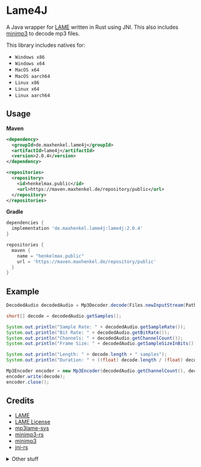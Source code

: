 # Lame4J

A Java wrapper for [LAME](https://lame.sourceforge.io/index.php) written in Rust using JNI.
This also includes [minimp3](https://github.com/lieff/minimp3) to decode mp3 files.

This library includes natives for:

- `Windows x86`
- `Windows x64`
- `MacOS x64`
- `MacOS aarch64`
- `Linux x86`
- `Linux x64`
- `Linux aarch64`

## Usage

**Maven**

``` xml
<dependency>
  <groupId>de.maxhenkel.lame4j</groupId>
  <artifactId>lame4j</artifactId>
  <version>2.0.4</version>
</dependency>

<repositories>
  <repository>
    <id>henkelmax.public</id>
    <url>https://maven.maxhenkel.de/repository/public</url>
  </repository>
</repositories>
```

**Gradle**

``` groovy
dependencies {
  implementation 'de.maxhenkel.lame4j:lame4j:2.0.4'
}

repositories {
  maven {
    name = "henkelmax.public"
    url = 'https://maven.maxhenkel.de/repository/public'
  }
}
```

## Example

``` java
DecodedAudio decodedAudio = Mp3Decoder.decode(Files.newInputStream(Paths.get("myfile.mp3")));

short[] decode = decodedAudio.getSamples();

System.out.println("Sample Rate: " + decodedAudio.getSampleRate());
System.out.println("Bit Rate: " + decodedAudio.getBitRate());
System.out.println("Channels: " + decodedAudio.getChannelCount());
System.out.println("Frame Size: " + decodedAudio.getSampleSizeInBits());

System.out.println("Length: " + decode.length + " samples");
System.out.println("Duration: " + ((float) decode.length / (float) decodedAudio.getSampleRate()) + " seconds");

Mp3Encoder encoder = new Mp3Encoder(decodedAudio.getChannelCount(), decodedAudio.getSampleRate(), decodedAudio.getBitRate(), 5, Files.newOutputStream(Paths.get(args[1])));
encoder.write(decode);
encoder.close();
```


## Credits

- [LAME](https://lame.sourceforge.io/)
- [LAME License](https://sourceforge.net/p/lame/svn/HEAD/tree/tags/RELEASE__3_100/lame/COPYING)
- [mp3lame-sys](https://github.com/DoumanAsh/mp3lame-sys)
- [minimp3-rs](https://github.com/germangb/minimp3-rs)
- [minimp3](https://github.com/lieff/minimp3)
- [jni-rs](https://github.com/jni-rs/jni-rs)

<details>
  <summary>Other stuff</summary>

- [API](https://sourceforge.net/p/lame/svn/HEAD/tree/tags/RELEASE__3_100/lame/API)
- [Headers](https://sourceforge.net/p/lame/svn/HEAD/tree/tags/RELEASE__3_100/lame/include/lame.h)
- [Docs.rs](https://docs.rs/lame-sys/0.1.2/lame_sys/)

</details>